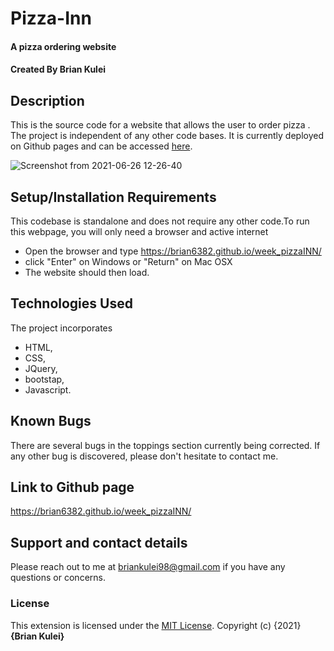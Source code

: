 # Pizza-Inn
#### A pizza ordering website
#### Created By **Brian Kulei**
## Description
This is the source code for a website that allows the user to order pizza . The project is independent of any other code bases. It is currently deployed on Github pages and can be accessed [here](https://brian6382.github.io/week_pizzaINN/).

![Screenshot from 2021-06-26 12-26-40](https://user-images.githubusercontent.com/82508349/123508739-d94cad80-d679-11eb-8fe7-2978b477a552.png)
## Setup/Installation Requirements
This codebase is standalone and does not require any other code.To run this webpage, you will only need a browser and active internet
* Open the browser and type https://brian6382.github.io/week_pizzaINN/
* click "Enter" on Windows or "Return" on Mac OSX
* The website should then load.
## Technologies Used
The project incorporates 
- HTML,
- CSS, 
- JQuery, 
- bootstap, 
-  Javascript.
## Known Bugs
There are several bugs in the toppings section currently being corrected. If any other bug is discovered, please don't hesitate to contact me.
## Link to Github page
https://brian6382.github.io/week_pizzaINN/
## Support and contact details
Please reach out to me at briankulei98@gmail.com if you have any questions
or concerns.
### License
This extension is licensed under the [MIT License](LICENSE).
Copyright (c) {2021} **{Brian Kulei}**
